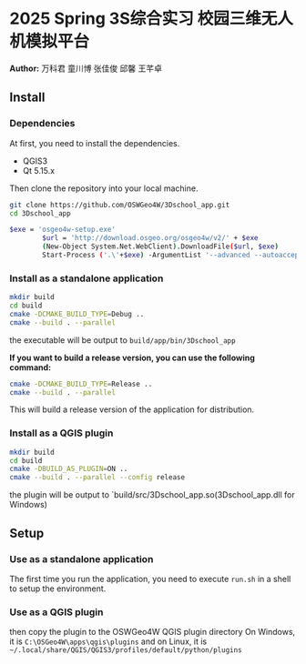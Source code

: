 # 2025 Spring 3S综合实习 校园三维无人机模拟平台

**Author:** 万科君 童川博 张佳俊 邱馨 王芊卓

## Install

### Dependencies

At first, you need to install the dependencies.

- QGIS3
- Qt 5.15.x

Then clone the repository into your local machine.

``` bash
git clone https://github.com/OSWGeo4W/3Dschool_app.git
cd 3Dschool_app
```

```bash
$exe = 'osgeo4w-setup.exe'
        $url = 'http://download.osgeo.org/osgeo4w/v2/' + $exe
        (New-Object System.Net.WebClient).DownloadFile($url, $exe)
        Start-Process ('.\'+$exe) -ArgumentList '--advanced --autoaccept --quiet-mode --only-site -s http://download.osgeo.org/osgeo4w/v2/ -P qt5-devel,qt5-libs,qt5-tools,qt5-libs-symbols' -Wait -NoNewWindow

```

### Install as a standalone application

``` bash
mkdir build
cd build
cmake -DCMAKE_BUILD_TYPE=Debug ..
cmake --build . --parallel
```

the executable will be output to `build/app/bin/3Dschool_app`

**If you want to build a release version, you can use the following command:**

``` bash
cmake -DCMAKE_BUILD_TYPE=Release ..
cmake --build . --parallel
```

This will build a release version of the application for distribution.

### Install as a QGIS plugin
``` bash
mkdir build
cd build
cmake -DBUILD_AS_PLUGIN=ON ..
cmake --build . --parallel --config release
```
the plugin will be output to `build/src/3Dschool_app.so(3Dschool_app.dll for Windows)

## Setup

### Use as a standalone application
The first time you run the application, you need to execute `run.sh` in a shell to setup the environment.

### Use as a QGIS plugin

then copy the plugin to the OSWGeo4W QGIS plugin directory On Windows, it is `C:\OSGeo4W\apps\qgis\plugins`
and on Linux, it is `~/.local/share/QGIS/QGIS3/profiles/default/python/plugins`


